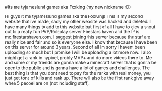 #Its me tyjameslund games aka Foxking (my new nickname :D)

<p> Hi guys it me tyjameslund games aka the FoxKing! 
This is my second website that ive made, sadly my other website was hacked and deleted. I have many things to add to this
website but first of all I have to giev a shout out to a really fun PVP/Roleplay server Firestars haven and the IP is mc.firestarshaven.com.
I suggest joining this server because the staf are really nice and fair and so is everyone else. I know that because I have been on this server for
around 3 years. Second of all Im sorry I havent been uploading so much but I promise I will be uploading a lot more now. I also might get a rank
in hypixel, probly MVP+ and do more videos there to. Me and some of my friends are gonna make a minecraft server that is gonna be open
to the public and is gonna have a lot of games and challenges. The best thing is that you dont need to pay for the ranks with
real money, you just get tons of kills and rank up. There will also be the first rank give away when 5 peopel are on (not including staff). </p>
